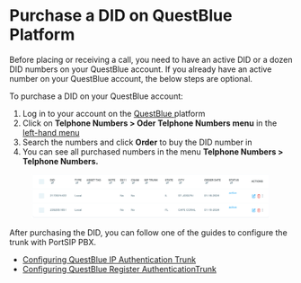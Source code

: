 # Purchase a DID on QuestBlue Platform

Before placing or receiving a call, you need to have an active DID or a dozen DID numbers on your QuestBlue account. If you already have an active number on your QuestBlue account, the below steps are optional.

To purchase a DID on your QuestBlue account:

1. Log in to your account on the [QuestBlue ](https://customer.questblue.com/)platform
2. Click on **Telphone Numbers > Oder Telphone Numbers menu** in the[ left-hand menu](https://customer.questblue.com/did/order/)
3. Search the numbers and click **Order** to buy the DID number in&#x20;
4. You can see all purchased numbers in the menu **Telphone Numbers > Telphone Numbers.**

<figure><img src="../../.gitbook/assets/questblue-fig1.png" alt=""><figcaption></figcaption></figure>

After purchasing the DID, you can follow one of the guides to configure the trunk with PortSIP PBX.

* [Configuring QuestBlue IP Authentication Trunk](configuring-questblue-ip-authentication-trunk.md)
* [Configuring QuestBlue Register AuthenticationTrunk](configuring-questblue-register-authentication-trunk.md)

